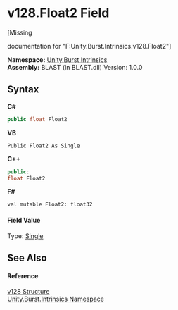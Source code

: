 # v128.Float2 Field
 

\[Missing <summary> documentation for "F:Unity.Burst.Intrinsics.v128.Float2"\]

**Namespace:**&nbsp;<a href="09cc6882-0421-9a21-7910-b18b53cbc7d3">Unity.Burst.Intrinsics</a><br />**Assembly:**&nbsp;BLAST (in BLAST.dll) Version: 1.0.0

## Syntax

**C#**<br />
``` C#
public float Float2
```

**VB**<br />
``` VB
Public Float2 As Single
```

**C++**<br />
``` C++
public:
float Float2
```

**F#**<br />
``` F#
val mutable Float2: float32
```


#### Field Value
Type: <a href="https://docs.microsoft.com/dotnet/api/system.single" target="_blank" rel="noopener noreferrer">Single</a>

## See Also


#### Reference
<a href="23de2595-00a7-d8a7-bdbf-410653d23e93">v128 Structure</a><br /><a href="09cc6882-0421-9a21-7910-b18b53cbc7d3">Unity.Burst.Intrinsics Namespace</a><br />